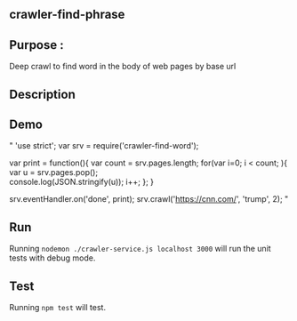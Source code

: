 ## crawler-find-phrase

## Purpose :

Deep crawl to find word in the body of web pages by base url

## Description

## Demo

"
'use strict';
var srv = require('crawler-find-word');

var print = function(){
    var count = srv.pages.length;
    for(var i=0; i < count; ){
        var u = srv.pages.pop();               
        console.log(JSON.stringify(u));
        i++;
    };
}

srv.eventHandler.on('done', print);
srv.crawl('https://cnn.com/', 'trump', 2);
"

## Run 

Running `nodemon ./crawler-service.js localhost 3000` will run the unit tests with debug mode.

## Test 

Running `npm test` will test.